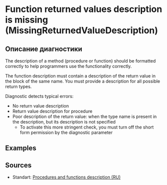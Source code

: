 # Function returned values description is missing (MissingReturnedValueDescription)

<!-- Блоки выше заполняются автоматически, не трогать -->
## Описание диагностики
<!-- Описание диагностики заполняется вручную. Необходимо понятным языком описать смысл и схему работу -->

The description of a method (procedure or function) should be formatted correctly to help programmers use the functionality correctly.

The function description must contain a description of the return value in the block of the same name. You must provide a description for all possible return types.

Diagnostic detects typical errors:

- No return value description
- Return value description for procedure
- Poor description of the return value: when the type name is present in the description, but its description is not specified
  - To activate this more stringent check, you must turn off the short form permission by the diagnostic parameter

## Examples
<!-- В данном разделе приводятся примеры, на которые диагностика срабатывает, а также можно привести пример, как можно исправить ситуацию -->

## Sources
<!-- Необходимо указывать ссылки на все источники, из которых почерпнута информация для создания диагностики -->
<!-- Примеры источников

* Источник: [Стандарт: Тексты модулей](https://its.1c.ru/db/v8std#content:456:hdoc)
* Полезная информация: [Отказ от использования модальных окон](https://its.1c.ru/db/metod8dev#content:5272:hdoc)
* Источник: [Cognitive complexity, ver. 1.4](https://www.sonarsource.com/docs/CognitiveComplexity.pdf) -->

* Standart: [Procedures and functions description (RU)](https://its.1c.ru/db/v8std#content:453:hdoc)
